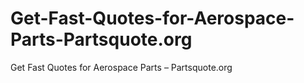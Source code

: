 # Get-Fast-Quotes-for-Aerospace-Parts-Partsquote.org
Get Fast Quotes for Aerospace Parts – Partsquote.org
